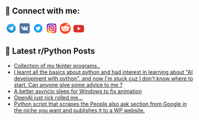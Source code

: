 ## 🔎 Connect with me:
[<img src="https://github.com/bullbesh/bullbesh/blob/main/images/Telegram.png" width="32" height="32" />](https://t.me/bullbesh)
[<img src="https://github.com/bullbesh/bullbesh/blob/main/images/VK.png" width="32" height="32" />](https://vk.com/bullbesh)
[<img src="https://github.com/bullbesh/bullbesh/blob/main/images/Twitter.png" width="32" height="32" />](https://twitter.com/bullbesh1)
[<img src="https://github.com/bullbesh/bullbesh/blob/main/images/Instagram.png" width="32" height="32" />](https://www.instagram.com/bullbesh)
[<img src="https://github.com/bullbesh/bullbesh/blob/main/images/Reddit.png" width="32" height="32" />](https://www.reddit.com/user/bullbesh)
[<img src="https://github.com/bullbesh/bullbesh/blob/main/images/YouTube.png" width="32" height="32" />](https://www.youtube.com/channel/UCtfjRs6uzgq5mfm8S06WTcg)

## 📕 Latest r/Python Posts
<!-- BLOG-POST-LIST:START -->
- [Collection of my tkinter programs..](https://www.reddit.com/r/Python/comments/zz3rr1/collection_of_my_tkinter_programs/)
- [I learnt all the basics about python and had interest in learning about &quot;AI development with python&quot;. and now I&#39;m stuck cuz I don&#39;t know where to start. Can anyone give some advice to me ?](https://www.reddit.com/r/Python/comments/zz1h3i/i_learnt_all_the_basics_about_python_and_had/)
- [A better asyncio sleep for Windows to fix animation](https://www.reddit.com/r/Python/comments/zz0oqe/a_better_asyncio_sleep_for_windows_to_fix/)
- [OpenAI just rick rolled me...](https://www.reddit.com/r/Python/comments/zyyv9z/openai_just_rick_rolled_me/)
- [Python script that scrapes the People also ask section from Google in the niche you want and publishes it to a WP website.](https://www.reddit.com/r/Python/comments/zyv8ma/python_script_that_scrapes_the_people_also_ask/)
<!-- BLOG-POST-LIST:END -->
